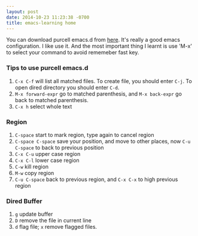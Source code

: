 ```yaml
---
layout: post
date: 2014-10-23 11:23:38 -0700
title: emacs-learning home
---
```


You can download purcell emacs.d from [here](https://github.com/purcell/emacs.d). It's really a good emacs configuration. I like use it. And the most important thing I learnt is use 'M-x' to select your command to avoid rememeber fast key.

### Tips to use purcell emacs.d

1. `C-x C-f` will list all matched files. To create file, you should enter `C-j`. To open dired directory you should enter `C-d`.
2. `M-x forward-expr` go to matched parenthesis, and `M-x back-expr` go back to matched parenthesis.
3. `C-x h` select whole text

### Region

1. `C-space` start to mark region, type again to cancel region
2. `C-space C-space` save your position, and move to other places, now `C-u C-space` to back to previous position
3. `C-x C-u` upper case region
4. `C-x C-l` lower case region
5. `C-w` kill region
6. `M-w` copy region
7. `C-u C-space` back to previous region, and `C-x C-x` to high previous region

### Dired Buffer

1. `g` update buffer
2. `D` remove the file in current line
3. `d` flag file; `x` remove flagged files.
